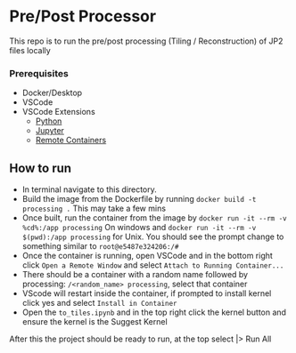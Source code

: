 # Pre/Post Processor
This repo is to run the pre/post processing (Tiling / Reconstruction) of JP2 files locally

### Prerequisites
  - Docker/Desktop
  - VSCode
  - VSCode Extensions
    - [Python](https://marketplace.visualstudio.com/items?itemName=ms-python.python)
    - [Jupyter](https://marketplace.visualstudio.com/items?itemName=ms-toolsai.jupyter)
    - [Remote Containers](https://marketplace.visualstudio.com/items?itemName=ms-vscode-remote.remote-containers)

## How to run
  - In terminal navigate to this directory.
  - Build the image from the Dockerfile by running `docker build -t processing .` This may take a few mins
  - Once built, run the container from the image by `docker run -it --rm -v %cd%:/app processing` On windows and `docker run -it --rm -v $(pwd):/app processing` for Unix. You should see the prompt change to something similar to `root@e5487e324206:/# `
  - Once the container is running, open VSCode and in the bottom right click `Open a Remote Window` and select `Attach to Running Container...`
  - There should be a container with a random name followed by processing: `/<random_name> processing`, select that container
  - VScode will restart inside the container, if prompted to install kernel click yes and select `Install in Container`
  - Open the `to_tiles.ipynb` and in the top right click the kernel button and ensure the kernel is the Suggest Kernel

  After this the project should be ready to run, at the top select |> Run All 

